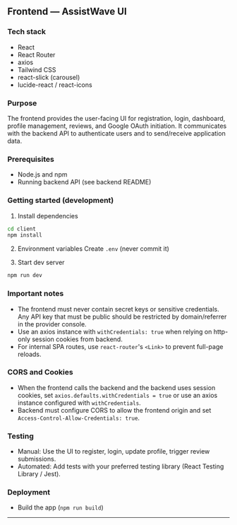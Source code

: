 ## Frontend — AssistWave UI

### Tech stack

* React
* React Router
* axios
* Tailwind CSS
* react-slick (carousel)
* lucide-react / react-icons

### Purpose

The frontend provides the user-facing UI for registration, login, dashboard, profile management, reviews, and Google OAuth initiation. It communicates with the backend API to authenticate users and to send/receive application data.

### Prerequisites

* Node.js and npm
* Running backend API (see backend README)

### Getting started (development)

1. Install dependencies

```bash
cd client
npm install
```

2. Environment variables
   Create `.env` (never commit it)

3. Start dev server

```bash
npm run dev
```

### Important notes

* The frontend must never contain secret keys or sensitive credentials. Any API key that must be public should be restricted by domain/referrer in the provider console.
* Use an axios instance with `withCredentials: true` when relying on http-only session cookies from backend.
* For internal SPA routes, use `react-router`'s `<Link>` to prevent full-page reloads.

### CORS and Cookies

* When the frontend calls the backend and the backend uses session cookies, set `axios.defaults.withCredentials = true` or use an axios instance configured with `withCredentials`.
* Backend must configure CORS to allow the frontend origin and set `Access-Control-Allow-Credentials: true`.

### Testing

* Manual: Use the UI to register, login, update profile, trigger review submissions.
* Automated: Add tests with your preferred testing library (React Testing Library / Jest).

### Deployment

* Build the app (`npm run build`)

---
